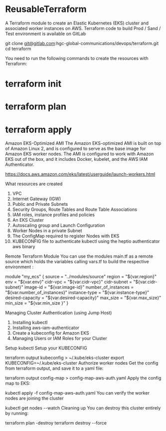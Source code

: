 # ReusableTerraform
A Terraform module to create an Elastic Kubernetes (EKS) cluster and associated worker instances on AWS.
Terraform code to build Prod / Sand / Test environment is available on GitLab

git clone git@gitlab.com:hgc-global-communications/devops/terraform.git
cd terraform

You need to run the following commands to create the resources with Terraform:

# terraform init
# terraform plan
# terraform apply

Amazon EKS-Optimized AMI
The Amazon EKS-optimized AMI is built on top of Amazon Linux 2, and is configured to serve as the base image for Amazon EKS worker nodes. The AMI is configured to work with Amazon EKS out of the box, and it includes Docker, kubelet, and the AWS IAM Authenticator.

https://docs.aws.amazon.com/eks/latest/userguide/launch-workers.html


What resources are created

1.  VPC
2.  Internet Gateway (IGW)
3.  Public and Private Subnets
4.  Security Groups, Route Tables and Route Table Associations
5.  IAM roles, instance profiles and policies
6.  An EKS Cluster
7.  Autoscaling group and Launch Configuration
8.  Worker Nodes in a private Subnet
9.  The ConfigMap required to register Nodes with EKS
10. KUBECONFIG file to authenticate kubectl using the heptio authenticator aws binary


Remote Terraform Module
You can use the modules main.tf as a remote source which holds the variables calling vars.tf to build the respective environment :

module "my_ecs" {
  source                = "../modules/source"
  region                = "${var.region}"
  env                   = "${var.env}"
  cidr-vpc              = "${var.cidr-vpc}"
  cidr-subnet           = "${var.cidr-subnet}"
  image-id              = "${var.image-id}"
  number_of_instances   = "${var.number_of_instances}"
  instance-type         = "${var.instance-type}"
  desired-capacity      = "${var.desired-capacity}"
  max_size              = "${var.max_size}"
  min_size              = "${var.min_size }"
  }


Managing Cluster Authentication (using Jump Host)
1. Installing kubectl
2. Installing aws-iam-authenticator
3. Create a kubeconfig for Amazon EKS
4. Managing Users or IAM Roles for your Cluster

Setup kubectl
Setup your KUBECONFIG

terraform output kubeconfig > ~/.kube/eks-cluster
export KUBECONFIG=~/.kube/eks-cluster
Authorize worker nodes
Get the config from terraform output, and save it to a yaml file:

terraform output config-map > config-map-aws-auth.yaml
Apply the config map to EKS:

kubectl apply -f config-map-aws-auth.yaml
You can verify the worker nodes are joining the cluster

kubectl get nodes --watch
Cleaning up
You can destroy this cluster entirely by running:

terraform plan -destroy
terraform destroy  --force